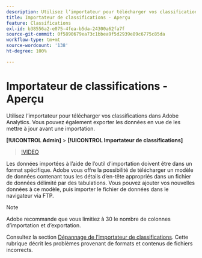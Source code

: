 ```yaml
---
description: Utilisez l’importateur pour télécharger vos classifications dans Adobe Analytics. Vous pouvez également exporter les données en vue de les mettre à jour avant une importation.
title: Importateur de classifications - Aperçu
feature: Classifications
exl-id: b38556a2-e075-4fea-b5da-24300a62fa7f
source-git-commit: 0f5890679ea73c1bbea9f5d2939e89c6775c85da
workflow-type: tm+mt
source-wordcount: '138'
ht-degree: 100%

---
```


# Importateur de classifications - Aperçu

Utilisez l’importateur pour télécharger vos classifications dans Adobe Analytics. Vous pouvez également exporter les données en vue de les mettre à jour avant une importation.

**[!UICONTROL Admin]** > **[!UICONTROL Importateur de classifications]**

>[!VIDEO](https://video.tv.adobe.com/v/16853/?quality=12)

Les données importées à l’aide de l’outil d’importation doivent être dans un format spécifique. Adobe vous offre la possibilité de télécharger un modèle de données contenant tous les détails d’en-tête appropriés dans un fichier de données délimité par des tabulations. Vous pouvez ajouter vos nouvelles données à ce modèle, puis importer le fichier de données dans le navigateur via FTP.

>[!NOTE]
>
>Adobe recommande que vous limitiez à 30 le nombre de colonnes d’importation et d’exportation.

Consultez la section [Dépannage de l’importateur de classifications](/help/components/classifications/importer/troubleshooting.md). Cette rubrique décrit les problèmes provenant de formats et contenus de fichiers incorrects.
